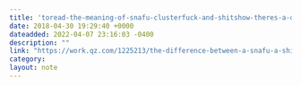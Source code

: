 ```yaml
---
title: 'toread-the-meaning-of-snafu-clusterfuck-and-shitshow-theres-a-difference--quartz-at-work'
date: 2018-04-30 19:29:40 +0000
dateadded: 2022-04-07 23:16:03 -0400
description: ""
link: "https://work.qz.com/1225213/the-difference-between-a-snafu-a-shitshow-and-a-clusterfuck/"
category:
layout: note
---
```

